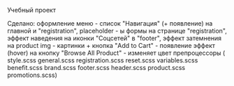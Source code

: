 Учебный проект

Сделано: 
оформление меню - список "Навигация" (+ появление) на главной и "registration", 
placeholder - ы формы на странице "registration", 
эффект наведения на иконки "Соцсетей" в "footer",
эффект затемнения на product img - картинки + кнопка "Add to Cart" - появление
эффект (hover) на кнопку "Browse All Product" - изменяет цвет
препроцессоры (
style.scss
general.scss 
registration.scss 
reset.scss 
variables.scss  
benefit.scss
brand.scss
footer.scss
header.scss
product.scss
promotions.scss)